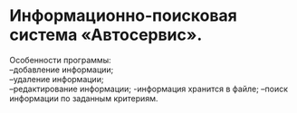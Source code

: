 # Информационно-поисковая система «Автосервис».

Особенности программы:  
–добавление информации;  
–удаление информации;  
–редактирование информации;
-информация хранится в файле;
–поиск информации по заданным критериям.  
